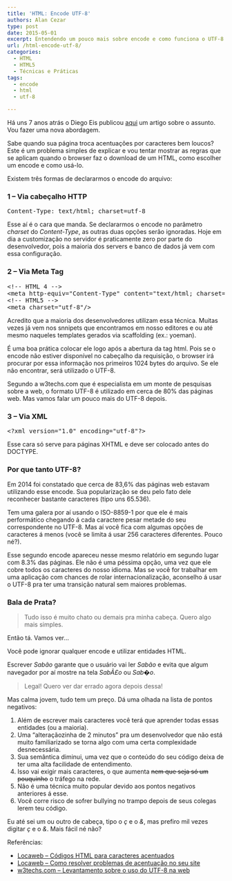```yaml
---
title: 'HTML: Encode UTF-8'
authors: Alan Cezar
type: post
date: 2015-05-01
excerpt: Entendendo um pouco mais sobre encode e como funciona o UTF-8.
url: /html-encode-utf-8/
categories:
  - HTML
  - HTML5
  - Técnicas e Práticas
tags:
  - encode
  - html
  - utf-8

---
```

Há uns 7 anos atrás o Diego Eis publicou [aqui][1] um artigo sobre o assunto. Vou fazer uma nova abordagem.

Sabe quando sua página troca acentuações por caracteres bem loucos? Este é um problema simples de explicar e vou tentar mostrar as regras que se aplicam quando o browser faz o download de um HTML, como escolher um encode e como usá-lo.

Existem três formas de declararmos o encode do arquivo:

### 1 &#8211; Via cabeçalho HTTP

<pre>Content-Type: text/html; charset=utf-8</pre>

Esse aí é o cara que manda. Se declararmos o encode no parâmetro _charset_ do _Content-Type_, as outras duas opções serão ignoradas. Hoje em dia a customização no servidor é praticamente zero por parte do desenvolvedor, pois a maioria dos servers e banco de dados já vem com essa configuração.

### 2 &#8211; Via Meta Tag

<pre>&lt;!-- HTML 4 --&gt;
&lt;meta http-equiv="Content-Type" content="text/html; charset=utf-8"&gt;
&lt;!-- HTML5 --&gt;
&lt;meta charset="utf-8"/&gt;</pre>

Acredito que a maioria dos desenvolvedores utilizam essa técnica. Muitas vezes já vem nos snnipets que encontramos em nosso editores e ou até mesmo naqueles templates gerados via scaffolding (ex.: yoeman).

É uma boa prática colocar ele logo após a abertura da tag html. Pois se o encode não estiver disponível no cabeçalho da requisição, o browser irá procurar por essa informação nos primeiros 1024 bytes do arquivo. Se ele não encontrar, será utilizado o UTF-8.

Segundo a w3techs.com que é especialista em um monte de pesquisas sobre a web, o formato UTF-8 é utilizado em cerca de 80% das páginas web. Mas vamos falar um pouco mais do UTF-8 depois.

### 3 &#8211; Via XML

<pre>&lt;?xml version="1.0" encoding="utf-8"?&gt;</pre>

Esse cara só serve para páginas XHTML e deve ser colocado antes do DOCTYPE.

### Por que tanto UTF-8?

Em 2014 foi constatado que cerca de 83,6% das páginas web estavam utilizando esse encode. Sua popularização se deu pelo fato dele reconhecer bastante caracteres (tipo uns 65.536).

Tem uma galera por aí usando o ISO-8859-1 por que ele é mais performático chegando á cada caractere pesar metade do seu correspondente no UTF-8. Mas aí você fica com algumas opções de caracteres á menos (você se limita á usar 256 caracteres diferentes. Pouco né?).

Esse segundo encode apareceu nesse mesmo relatório em segundo lugar com 8.3% das páginas. Ele não é uma péssima opção, uma vez que ele cobre todos os caracteres do nosso idioma. Mas se você for trabalhar em uma aplicação com chances de rolar internacionalização, aconselho á usar o UTF-8 pra ter uma transição natural sem maiores problemas.

### Bala de Prata?

> Tudo isso é muito chato ou demais pra minha cabeça. Quero algo mais simples.

Então tá. Vamos ver&#8230;

Você pode ignorar qualquer encode e utilizar entidades HTML.

Escrever _Sab&atilde;o_ garante que o usuário vai ler _Sabão_ e evita que algum navegador por aí mostre na tela _SabÃ£o_ ou _Sab�o_.

> Legal! Quero ver dar errado agora depois dessa!

Mas calma jovem, tudo tem um preço. Dá uma olhada na lista de pontos negativos:

  1. Além de escrever mais caracteres você terá que aprender todas essas entidades (ou a maioria).
  2. Uma &#8220;alteraçãozinha de 2 minutos&#8221; pra um desenvolvedor que não está muito familiarizado se torna algo com uma certa complexidade desnecessária.
  3. Sua semântica diminui, uma vez que o conteúdo do seu código deixa de ter uma alta facilidade de entendimento.
  4. Isso vai exigir mais caracteres, o que aumenta <del>nem que seja só um pouquinho</del> o tráfego na rede.
  5. Não é uma técnica muito popular devido aos pontos negativos anteriores á esse.
  6. Você corre risco de sofrer bullying no trampo depois de seus colegas lerem teu código.

Eu até sei um ou outro de cabeça, tipo o _&ccedil;_ e o _&_, mas prefiro mil vezes digitar _ç_ e o _&_. Mais fácil né não?

Referências:

  * <a href="http://wiki.locaweb.com/pt-br/C%C3%B3digos_HTML_para_caracteres_acentuados" target="_blank">Locaweb &#8211; Códigos HTML para caracteres acentuados</a>
  * <a href="http://wiki.locaweb.com/pt-br/Como_resolver_problemas_de_acentua%C3%A7%C3%B5es_em_seu_site" target="_blank">Locaweb &#8211; Como resolver problemas de acentuação no seu site</a>
  * <a href="http://w3techs.com/technologies/overview/character_encoding/all" target="_blank">w3techs.com &#8211; Levantamento sobre o uso do UTF-8 na web</a>

 [1]: http://tableless.com.br/charsets-e-encodes-tabelas-de-caracteres/